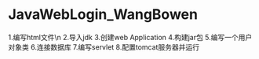 # JavaWebLogin_WangBowen
1.编写html文件\n
2.导入jdk
3.创建web Application
4.构建jar包
5.编写一个用户对象类
6.连接数据库
7.编写servlet
8.配置tomcat服务器并运行
